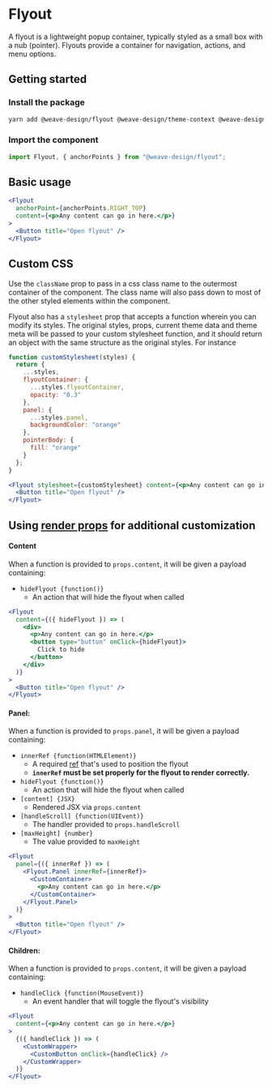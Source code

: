# Flyout

A flyout is a lightweight popup container, typically styled as a small box with a nub (pointer). Flyouts provide a container for navigation, actions, and menu options.

## Getting started

### Install the package

```bash
yarn add @weave-design/flyout @weave-design/theme-context @weave-design/theme-data
```

### Import the component

```js
import Flyout, { anchorPoints } from "@weave-design/flyout";
```

## Basic usage

```jsx
<Flyout
  anchorPoint={anchorPoints.RIGHT_TOP}
  content={<p>Any content can go in here.</p>}
>
  <Button title="Open flyout" />
</Flyout>
```

## Custom CSS

Use the `className` prop to pass in a css class name to the outermost container of the component. The class name will also pass down to most of the other styled elements within the component. 

Flyout also has a `stylesheet` prop that accepts a function wherein you can modify its styles. The original styles, props, current theme data and theme meta will be passed to your custom stylesheet function, and it should return an object with the same structure as the original styles. For instance

```jsx
function customStylesheet(styles) {
  return {
    ...styles,
    flyoutContainer: {
      ...styles.flyoutContainer,
      opacity: "0.3"
    },
    panel: {
      ...styles.panel,
      backgroundColor: "orange"
    },
    pointerBody: {
      fill: "orange"
    }
  };
}

<Flyout stylesheet={customStylesheet} content={<p>Any content can go in here.</p>}>
  <Button title="Open flyout" />
</Flyout>
```

## Using [render props][] for additional customization

[render props]: https://reactjs.org/docs/render-props.html

#### Content

When a function is provided to `props.content`, it will be given a payload containing:

* `hideFlyout {function()}`
    - An action that will hide the flyout when called

```jsx
<Flyout
  content={({ hideFlyout }) => (
    <div>
      <p>Any content can go in here.</p>
      <button type="button" onClick={hideFlyout}>
        Click to hide
      </button>
    </div>
  )}
>
  <Button title="Open flyout" />
</Flyout>
```

#### Panel:

When a function is provided to `props.panel`, it will be given a payload containing:

* `innerRef {function(HTMLElement)}`
    - A required [ref][] that's used to position the flyout
    - **`innerRef` must be set properly for the flyout to render correctly.**
* `hideFlyout {function()}`
    - An action that will hide the flyout when called
* `[content] {JSX}`
    - Rendered JSX via `props.content`
* `[handleScroll] {function(UIEvent)}`
    - The handler provided to `props.handleScroll`
* `[maxHeight] {number}`
    - The value provided to `maxHeight`

[ref]: https://reactjs.org/docs/refs-and-the-dom.html

```jsx
<Flyout
  panel={({ innerRef }) => (
    <Flyout.Panel innerRef={innerRef}>
      <CustomContainer>
        <p>Any content can go in here.</p>
      </CustomContainer>
    </Flyout.Panel>
  )}
>
  <Button title="Open flyout" />
</Flyout>
```

#### Children:

When a function is provided to `props.content`, it will be given a payload containing:

* `handleClick {function(MouseEvent)}`
    - An event handler that will toggle the flyout's visibility

```jsx
<Flyout
  content={<p>Any content can go in here.</p>}
>
  {({ handleClick }) => (
    <CustomWrapper>
      <CustomButton onClick={handleClick} />
    </CustomWrapper>
  )}
</Flyout>
```
